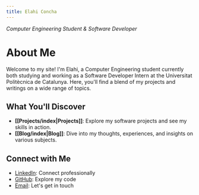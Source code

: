 ```yaml
---
title: Elahi Concha
---
```

*Computer Engineering Student & Software Developer*
# About Me

Welcome to my site! I'm Elahi, a Computer Engineering student currently both studying and working as a Software Developer Intern at the Universitat Politècnica de Catalunya. Here, you'll find a blend of my projects and writings on a wide range of topics.

## What You'll Discover

- **[[Projects/index|Projects]]**: Explore my software projects and see my skills in action.
- **[[Blog/index|Blog]]**: Dive into my thoughts, experiences, and insights on various subjects.

## Connect with Me

- [LinkedIn](https://www.linkedin.com/in/elahi-concha/): Connect professionally
- [GitHub](https://github.com/Elahi-cs): Explore my code
- [Email](mailto:elahi96cat@gmail.com): Let's get in touch
